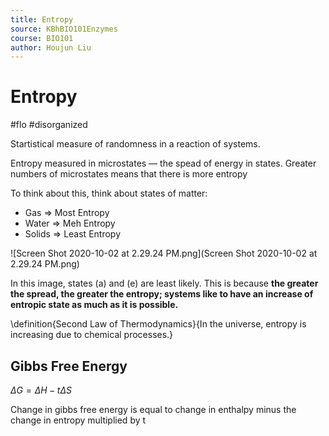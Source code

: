 ```yaml
---
title: Entropy
source: KBhBIO101Enzymes
course: BIO101
author: Houjun Liu
---
```


# Entropy

#flo #disorganized 	

Startistical measure of randomness in a reaction of systems. 

Entropy measured in microstates — the spead of energy in states. Greater numbers of microstates means that there is more entropy

To think about this, think about states of matter:

- Gas => Most Entropy
- Water => Meh Entropy
- Solids => Least Entropy

![Screen Shot 2020-10-02 at 2.29.24 PM.png](Screen Shot 2020-10-02 at 2.29.24 PM.png)

In this image, states (a) and (e) are least likely. This is because **the greater the spread, the greater the entropy; systems like to have an increase of entropic state as much as it is possible.**

\definition{Second Law of Thermodynamics}{In the universe, entropy is increasing due to chemical processes.}

## Gibbs Free Energy

$\Delta G = \Delta H - t \Delta S$

Change in gibbs free energy is equal to change in enthalpy minus the change in entropy multiplied by t
